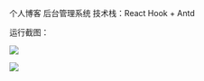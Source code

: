 个人博客 后台管理系统
技术栈：React Hook + Antd

运行截图：

![](https://c2.im5i.com/2023/02/07/nHrCm.png)

![]( https://c2.im5i.com/2023/02/07/nHyss.png)
